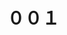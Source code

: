 # 　００１　

# 　


# 　


# 　


# 　


# 　


# 　


# 　


# 　


# 　


# 　

# 　


# 　


# 　


# 　


# 　

# 　


# 　


# 　


# 　


# 　

# 　


# 　


# 　


# 　


# 　

# 　


# 　


# 　


# 　


# 　

# 　


# 　


# 　


# 　


# 　

# 　


# 　


# 　


# 　


# 　

# 　


# 　


# 　


# 　


# 　

# 　


# 　


# 　


# 　


# 　

# 　


# 　


# 　


# 　


# 　

# 　


# 　


# 　


# 　


# 　

# 　


# 　


# 　


# 　


# 　

# 　


# 　


# 　


# 　


# 　

# 　


# 　


# 　


# 　


# 　

# 　


# 　


# 　


# 　


# 　

# 　


# 　


# 　


# 　


# 　